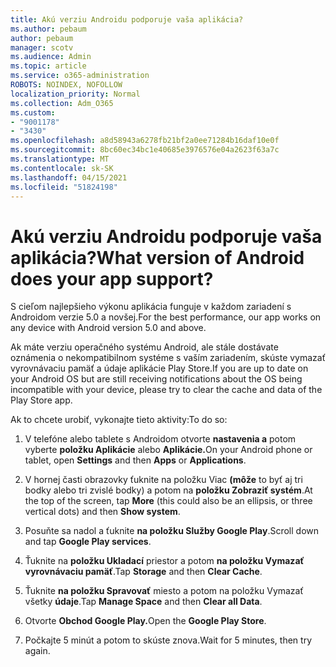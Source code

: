 ```yaml
---
title: Akú verziu Androidu podporuje vaša aplikácia?
ms.author: pebaum
author: pebaum
manager: scotv
ms.audience: Admin
ms.topic: article
ms.service: o365-administration
ROBOTS: NOINDEX, NOFOLLOW
localization_priority: Normal
ms.collection: Adm_O365
ms.custom:
- "9001178"
- "3430"
ms.openlocfilehash: a8d58943a6278fb21bf2a0ee71284b16daf10e0f
ms.sourcegitcommit: 8bc60ec34bc1e40685e3976576e04a2623f63a7c
ms.translationtype: MT
ms.contentlocale: sk-SK
ms.lasthandoff: 04/15/2021
ms.locfileid: "51824198"
---
```

# <a name="what-version-of-android-does-your-app-support"></a><span data-ttu-id="40d85-102">Akú verziu Androidu podporuje vaša aplikácia?</span><span class="sxs-lookup"><span data-stu-id="40d85-102">What version of Android does your app support?</span></span>

<span data-ttu-id="40d85-103">S cieľom najlepšieho výkonu aplikácia funguje v každom zariadení s Androidom verzie 5.0 a novšej.</span><span class="sxs-lookup"><span data-stu-id="40d85-103">For the best performance, our app works on any device with Android version 5.0 and above.</span></span>

<span data-ttu-id="40d85-104">Ak máte verziu operačného systému Android, ale stále dostávate oznámenia o nekompatibilnom systéme s vaším zariadením, skúste vymazať vyrovnávaciu pamäť a údaje aplikácie Play Store.</span><span class="sxs-lookup"><span data-stu-id="40d85-104">If you are up to date on your Android OS but are still receiving notifications about the OS being incompatible with your device, please try to clear the cache and data of the Play Store app.</span></span>

<span data-ttu-id="40d85-105">Ak to chcete urobiť, vykonajte tieto aktivity:</span><span class="sxs-lookup"><span data-stu-id="40d85-105">To do so:</span></span> 

1. <span data-ttu-id="40d85-106">V telefóne alebo tablete s Androidom otvorte **nastavenia a** potom vyberte **položku Aplikácie** alebo **Aplikácie.**</span><span class="sxs-lookup"><span data-stu-id="40d85-106">On your Android phone or tablet, open **Settings** and then **Apps** or **Applications**.</span></span>

2. <span data-ttu-id="40d85-107">V hornej časti obrazovky ťuknite na položku Viac **(môže** to byť aj tri bodky alebo tri zvislé bodky) a potom na **položku Zobraziť systém**.</span><span class="sxs-lookup"><span data-stu-id="40d85-107">At the top of the screen, tap **More** (this could also be an ellipsis, or three vertical dots) and then **Show system**.</span></span> 

3. <span data-ttu-id="40d85-108">Posuňte sa nadol a ťuknite **na položku Služby Google Play**.</span><span class="sxs-lookup"><span data-stu-id="40d85-108">Scroll down and tap **Google Play services**.</span></span> 

4. <span data-ttu-id="40d85-109">Ťuknite na **položku Ukladací** priestor a potom **na položku Vymazať vyrovnávaciu pamäť**.</span><span class="sxs-lookup"><span data-stu-id="40d85-109">Tap **Storage** and then **Clear Cache**.</span></span> 

5. <span data-ttu-id="40d85-110">Ťuknite **na položku Spravovať** miesto a potom na položku Vymazať všetky **údaje**.</span><span class="sxs-lookup"><span data-stu-id="40d85-110">Tap **Manage Space** and then **Clear all Data**.</span></span> 

6. <span data-ttu-id="40d85-111">Otvorte **Obchod Google Play.**</span><span class="sxs-lookup"><span data-stu-id="40d85-111">Open the **Google Play Store**.</span></span> 

7. <span data-ttu-id="40d85-112">Počkajte 5 minút a potom to skúste znova.</span><span class="sxs-lookup"><span data-stu-id="40d85-112">Wait for 5 minutes, then try again.</span></span> 